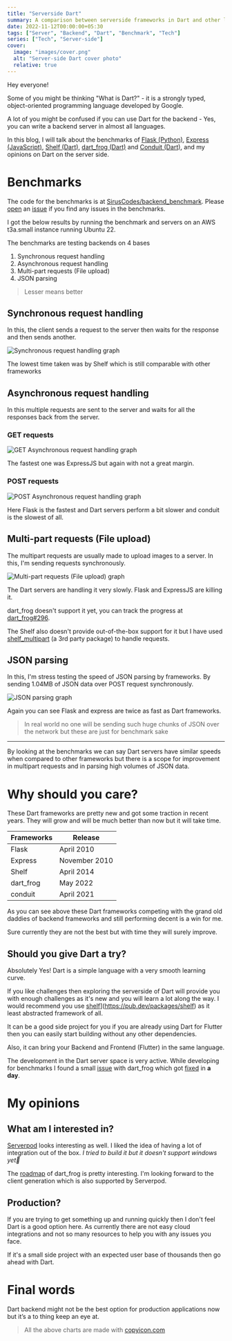 ```yaml
---
title: "Serverside Dart"
summary: A comparison between serverside frameworks in Dart and other languages
date: 2022-11-12T00:00:00+05:30
tags: ["Server", "Backend", "Dart", "Benchmark", "Tech"]
series: ["Tech", "Server-side"]
cover:
  image: "images/cover.png"
  alt: "Server-side Dart cover photo"
  relative: true
---
```


Hey everyone!

Some of you might be thinking "What is Dart?" - it is a strongly typed, object-oriented programming language developed by Google.

A lot of you might be confused if you can use Dart for the backend - Yes, you can write a backend server in almost all languages.

In this blog, I will talk about the benchmarks of [Flask (Python)](https://flask.palletsprojects.com/en/2.2.x/), [Express (JavaScript)](https://expressjs.com/), [Shelf (Dart)](https://pub.dev/packages/shelf), [dart_frog (Dart)](https://dartfrog.vgv.dev/) and [Conduit (Dart)](https://j4qfrost.gitbook.io/conduit/), and my opinions on Dart on the server side.

# Benchmarks

The code for the benchmarks is at [SirusCodes/backend_benchmark](https://github.com/SirusCodes/backend_benchmark). Please [open](https://github.com/SirusCodes/backend_benchmark/issues/new) an [issue](https://github.com/SirusCodes/backend_benchmark/issues/new) if you find any issues in the benchmarks.

I got the below results by running the benchmark and servers on an AWS t3a.small instance running Ubuntu 22.

The benchmarks are testing backends on 4 bases

1. Synchronous request handling
2. Asynchronous request handling
3. Multi-part requests (File upload)
4. JSON parsing

> Lesser means better

## Synchronous request handling

In this, the client sends a request to the server then waits for the response and then sends another.

![Synchronous request handling graph](images/benchmarks/sync.svg)

The lowest time taken was by Shelf which is still comparable with other frameworks

## Asynchronous request handling

In this multiple requests are sent to the server and waits for all the responses back from the server.

### GET requests

![GET Asynchronous request handling graph](images/benchmarks/async-get.svg)

The fastest one was ExpressJS but again with not a great margin.

### POST requests

![POST Asynchronous request handling graph](images/benchmarks/async-post.svg)

Here Flask is the fastest and Dart servers perform a bit slower and conduit is the slowest of all.

## Multi-part requests (File upload)

The multipart requests are usually made to upload images to a server. In this, I'm sending requests synchronously.

![Multi-part requests (File upload) graph](images/benchmarks/multipart.svg)

The Dart servers are handling it very slowly. Flask and ExpressJS are killing it.

dart_frog doesn't support it yet, you can track the progress at [dart_frog#296](https://github.com/VeryGoodOpenSource/dart_frog/issues/296).

The Shelf also doesn't provide out-of-the-box support for it but I have used [shelf_multipart](https://pub.dev/packages/shelf_multipart) (a 3rd party package) to handle requests.

## JSON parsing

In this, I'm stress testing the speed of JSON parsing by frameworks. By sending 1.04MB of JSON data over POST request synchronously.

![JSON parsing graph](images/benchmarks/json.svg)

Again you can see Flask and express are twice as fast as Dart frameworks.

> In real world no one will be sending such huge chunks of JSON over the network but these are just for benchmark sake

---

By looking at the benchmarks we can say Dart servers have similar speeds when compared to other frameworks but there is a scope for improvement in multipart requests and in parsing high volumes of JSON data.

# Why should you care?

These Dart frameworks are pretty new and got some traction in recent years. They will grow and will be much better than now but it will take time.

| Frameworks | Release       |
| ---------- | ------------- |
| Flask      | April 2010    |
| Express    | November 2010 |
| Shelf      | April 2014    |
| dart_frog  | May 2022      |
| conduit    | April 2021    |

As you can see above these Dart frameworks competing with the grand old daddies of backend frameworks and still performing decent is a win for me.

Sure currently they are not the best but with time they will surely improve.

## Should you give Dart a try?

Absolutely Yes! Dart is a simple language with a very smooth learning curve.

If you like challenges then exploring the serverside of Dart will provide you with enough challenges as it's new and you will learn a lot along the way. I would recommend you use [shelf](https://pub.dev/packages/shelf)](https://pub.dev/packages/shelf) as it least abstracted framework of all.

It can be a good side project for you if you are already using Dart for Flutter then you can easily start building without any other dependencies.

Also, it can bring your Backend and Frontend (Flutter) in the same language.

The development in the Dart server space is very active. While developing for benchmarks I found a small [issue](https://github.com/VeryGoodOpenSource/dart_frog/issues/409) with dart_frog which got [fixed](https://github.com/VeryGoodOpenSource/dart_frog/pull/411/) in **a day**.

# My opinions

## What am I interested in?

[Serverpod](serverpod.dev) looks interesting as well. I liked the idea of having a lot of integration out of the box. _I tried to build it but it doesn't support windows yet🥲_

The [roadmap](https://dartfrog.vgv.dev/docs/roadmap) of dart_frog is pretty interesting. I'm looking forward to the client generation which is also supported by Serverpod.

## Production?

If you are trying to get something up and running quickly then I don't feel Dart is a good option here. As currently there are not easy cloud integrations and not so many resources to help you with any issues you face.

If it's a small side project with an expected user base of thousands then go ahead with Dart.

# Final words

Dart backend might not be the best option for production applications now but it’s a to thing keep an eye at.

> All the above charts are made with [copyicon.com](https://copyicon.com/)
